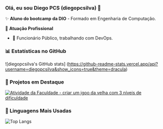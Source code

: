 ### Olá, eu sou Diego PCS (diegopcsilva) 👋

✨ **Aluno do bootcamp da DIO**  - Formado em Engenharia de Computação.

🏢 **Atuação Profissional**
- 🚀 Funcionário Público, trabalhando com DevOps.

### 📊 Estatísticas no GitHub

![diegopcsilva's GitHub stats] (https://github-readme-stats.vercel.app/api?username=diegopcsilva&show_icons=true&theme=dracula)

### 📌 Projetos em Destaque

[![Atividade da Faculdade - criar um jgoo da velha com 3 níveis de dificuldade](https://github-readme-stats.vercel.app/api/pin/?username=diegopcsilva&repo=JogoDaVelhaImproved)](https://github.com/diegopcsilva/JogoDaVelhaImproved.git)


### 🚀 Linguagens Mais Usadas

![Top Langs](https://github-readme-stats.vercel.app/api/top-langs/?username=diegopcsilva&layout=compact)